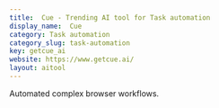 ```yaml
---
title:  Cue - Trending AI tool for Task automation
display_name:  Cue
category: Task automation
category_slug: task-automation
key: getcue_ai
website: https://www.getcue.ai/
layout: aitool
---
```


Automated complex browser workflows.
